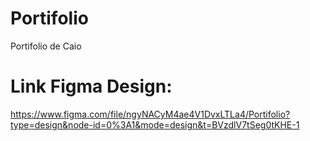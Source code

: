 # Portifolio
Portifolio de Caio

# Link Figma Design:
https://www.figma.com/file/ngyNACyM4ae4V1DvxLTLa4/Portifolio?type=design&node-id=0%3A1&mode=design&t=BVzdlV7tSeg0tKHE-1
